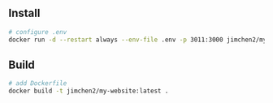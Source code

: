 ## Install

```sh
# configure .env
docker run -d --restart always --env-file .env -p 3011:3000 jimchen2/my-website:latest
```

## Build

```sh
# add Dockerfile
docker build -t jimchen2/my-website:latest .
```

